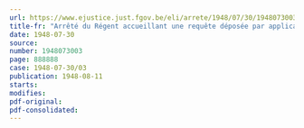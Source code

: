 ```yaml
---
url: https://www.ejustice.just.fgov.be/eli/arrete/1948/07/30/1948073003/justel
title-fr: "Arrêté du Régent accueillant une requête déposée par application de l'arrêté royal n° 62 du 13 janvier 1935, permettant l'institution d'une réglementation économique de la production et de la distribution"
date: 1948-07-30
source:
number: 1948073003
page: 888888
case: 1948-07-30/03
publication: 1948-08-11
starts:
modifies:
pdf-original:
pdf-consolidated:
---
```


